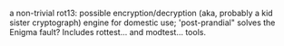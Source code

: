 a non-trivial rot13:  possible encryption/decryption (aka, probably a kid sister cryptograph) engine for domestic use;
'post-prandial" solves the Enigma fault? Includes rottest... and modtest... tools.
